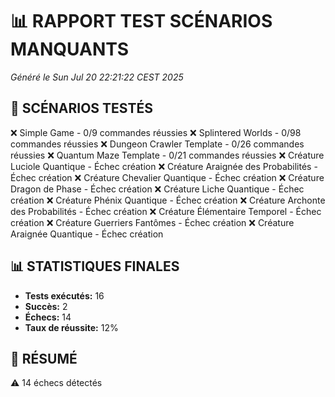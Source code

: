 # 📊 RAPPORT TEST SCÉNARIOS MANQUANTS
*Généré le Sun Jul 20 22:21:22 CEST 2025*

## 🎯 SCÉNARIOS TESTÉS

❌ Simple Game - 0/9 commandes réussies
❌ Splintered Worlds - 0/98 commandes réussies
❌ Dungeon Crawler Template - 0/26 commandes réussies
❌ Quantum Maze Template - 0/21 commandes réussies
❌ Créature Luciole Quantique - Échec création
❌ Créature Araignée des Probabilités - Échec création
❌ Créature Chevalier Quantique - Échec création
❌ Créature Dragon de Phase - Échec création
❌ Créature Liche Quantique - Échec création
❌ Créature Phénix Quantique - Échec création
❌ Créature Archonte des Probabilités - Échec création
❌ Créature Élémentaire Temporel - Échec création
❌ Créature Guerriers Fantômes - Échec création
❌ Créature Araignée Quantique - Échec création

## 📊 STATISTIQUES FINALES

- **Tests exécutés:** 16
- **Succès:** 2
- **Échecs:** 14
- **Taux de réussite:** 12%

## 🎯 RÉSUMÉ

⚠️ 14 échecs détectés
